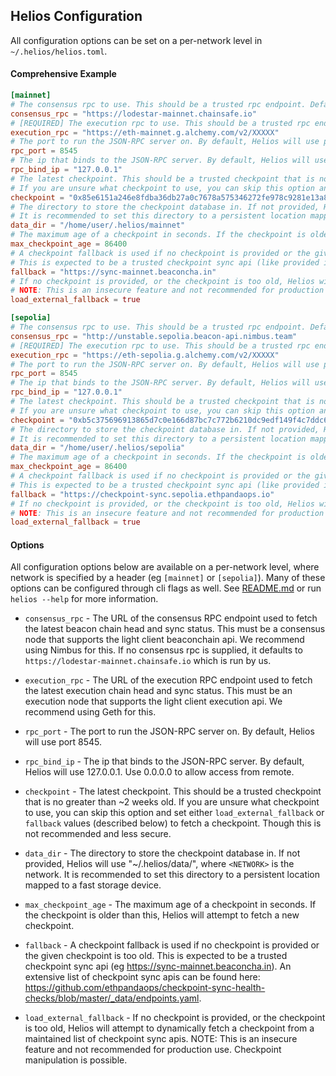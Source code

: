 ## Helios Configuration

All configuration options can be set on a per-network level in `~/.helios/helios.toml`.

#### Comprehensive Example

```toml
[mainnet]
# The consensus rpc to use. This should be a trusted rpc endpoint. Defaults to "https://lodestar-mainnet.chainsafe.io".
consensus_rpc = "https://lodestar-mainnet.chainsafe.io"
# [REQUIRED] The execution rpc to use. This should be a trusted rpc endpoint.
execution_rpc = "https://eth-mainnet.g.alchemy.com/v2/XXXXX"
# The port to run the JSON-RPC server on. By default, Helios will use port 8545.
rpc_port = 8545
# The ip that binds to the JSON-RPC server. By default, Helios will use 127.0.0.1. Use 0.0.0.0 to allow access from remote.
rpc_bind_ip = "127.0.0.1"
# The latest checkpoint. This should be a trusted checkpoint that is no greater than ~2 weeks old.
# If you are unsure what checkpoint to use, you can skip this option and set either `load_external_fallback` or `fallback` values (described below) to fetch a checkpoint. Though this is not recommended and less secure.
checkpoint = "0x85e6151a246e8fdba36db27a0c7678a575346272fe978c9281e13a8b26cdfa68"
# The directory to store the checkpoint database in. If not provided, Helios will use "~/.helios/data/mainnet", where `mainnet` is the network.
# It is recommended to set this directory to a persistent location mapped to a fast storage device.
data_dir = "/home/user/.helios/mainnet"
# The maximum age of a checkpoint in seconds. If the checkpoint is older than this, Helios will attempt to fetch a new checkpoint.
max_checkpoint_age = 86400
# A checkpoint fallback is used if no checkpoint is provided or the given checkpoint is too old.
# This is expected to be a trusted checkpoint sync api (like provided in https://github.com/ethpandaops/checkpoint-sync-health-checks/blob/master/_data/endpoints.yaml).
fallback = "https://sync-mainnet.beaconcha.in"
# If no checkpoint is provided, or the checkpoint is too old, Helios will attempt to dynamically fetch a checkpoint from a maintained list of checkpoint sync apis.
# NOTE: This is an insecure feature and not recommended for production use. Checkpoint manipulation is possible.
load_external_fallback = true

[sepolia]
# The consensus rpc to use. This should be a trusted rpc endpoint. Defaults to Nimbus testnet.
consensus_rpc = "http://unstable.sepolia.beacon-api.nimbus.team"
# [REQUIRED] The execution rpc to use. This should be a trusted rpc endpoint.
execution_rpc = "https://eth-sepolia.g.alchemy.com/v2/XXXXX"
# The port to run the JSON-RPC server on. By default, Helios will use port 8545.
rpc_port = 8545
# The ip that binds to the JSON-RPC server. By default, Helios will use 127.0.0.1. Use 0.0.0.0 to allow access from remote.
rpc_bind_ip = "127.0.0.1"
# The latest checkpoint. This should be a trusted checkpoint that is no greater than ~2 weeks old.
# If you are unsure what checkpoint to use, you can skip this option and set either `load_external_fallback` or `fallback` values (described below) to fetch a checkpoint. Though this is not recommended and less secure.
checkpoint = "0xb5c375696913865d7c0e166d87bc7c772b6210dc9edf149f4c7ddc6da0dd4495"
# The directory to store the checkpoint database in. If not provided, Helios will use "~/.helios/data/sepolia", where `sepolia` is the network.
# It is recommended to set this directory to a persistent location mapped to a fast storage device.
data_dir = "/home/user/.helios/sepolia"
# The maximum age of a checkpoint in seconds. If the checkpoint is older than this, Helios will attempt to fetch a new checkpoint.
max_checkpoint_age = 86400
# A checkpoint fallback is used if no checkpoint is provided or the given checkpoint is too old.
# This is expected to be a trusted checkpoint sync api (like provided in https://github.com/ethpandaops/checkpoint-sync-health-checks/blob/master/_data/endpoints.yaml).
fallback = "https://checkpoint-sync.sepolia.ethpandaops.io"
# If no checkpoint is provided, or the checkpoint is too old, Helios will attempt to dynamically fetch a checkpoint from a maintained list of checkpoint sync apis.
# NOTE: This is an insecure feature and not recommended for production use. Checkpoint manipulation is possible.
load_external_fallback = true
```


#### Options

All configuration options below are available on a per-network level, where network is specified by a header (eg `[mainnet]` or `[sepolia]`). Many of these options can be configured through cli flags as well. See [README.md](./README.md#additional-options) or run `helios --help` for more information.


- `consensus_rpc` - The URL of the consensus RPC endpoint used to fetch the latest beacon chain head and sync status. This must be a consensus node that supports the light client beaconchain api. We recommend using Nimbus for this. If no consensus rpc is supplied, it defaults to `https://lodestar-mainnet.chainsafe.io` which is run by us.

- `execution_rpc` - The URL of the execution RPC endpoint used to fetch the latest execution chain head and sync status. This must be an execution node that supports the light client execution api. We recommend using Geth for this.

- `rpc_port` - The port to run the JSON-RPC server on. By default, Helios will use port 8545.

- `rpc_bind_ip` - The ip that binds to the JSON-RPC server. By default, Helios will use 127.0.0.1. Use 0.0.0.0 to allow access from remote.

- `checkpoint` - The latest checkpoint. This should be a trusted checkpoint that is no greater than ~2 weeks old. If you are unsure what checkpoint to use, you can skip this option and set either `load_external_fallback` or `fallback` values (described below) to fetch a checkpoint. Though this is not recommended and less secure.

- `data_dir` - The directory to store the checkpoint database in. If not provided, Helios will use "~/.helios/data/<NETWORK>", where `<NETWORK>` is the network. It is recommended to set this directory to a persistent location mapped to a fast storage device.

- `max_checkpoint_age` - The maximum age of a checkpoint in seconds. If the checkpoint is older than this, Helios will attempt to fetch a new checkpoint.

- `fallback` - A checkpoint fallback is used if no checkpoint is provided or the given checkpoint is too old. This is expected to be a trusted checkpoint sync api (eg https://sync-mainnet.beaconcha.in). An extensive list of checkpoint sync apis can be found here: https://github.com/ethpandaops/checkpoint-sync-health-checks/blob/master/_data/endpoints.yaml.

- `load_external_fallback` - If no checkpoint is provided, or the checkpoint is too old, Helios will attempt to dynamically fetch a checkpoint from a maintained list of checkpoint sync apis. NOTE: This is an insecure feature and not recommended for production use. Checkpoint manipulation is possible.


